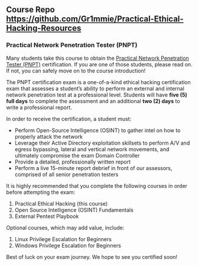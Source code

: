 ## **Course Repo**  https://github.com/Gr1mmie/Practical-Ethical-Hacking-Resources


### **Practical Network Penetration Tester (PNPT)**
Many students take this course to obtain the [Practical Network Penetration Tester (PNPT)](https://certifications.tcm-sec.com/pnpt/)  certification. If you are one of those students, please read on. If not, you can safely move on to the course introduction!

The PNPT certification exam is a one-of-a-kind ethical hacking certification exam that assesses a student’s ability to perform an external and internal network penetration test at a professional level. Students will have  **five (5) full days**  to complete the assessment and an additional  **two (2) days**  to write a professional report.

In order to receive the certification, a student must:

-   Perform Open-Source Intelligence (OSINT) to gather intel on how to properly attack the network
-   Leverage their Active Directory exploitation skillsets to perform A/V and egress bypassing, lateral and vertical network movements, and ultimately compromise the exam Domain Controller
-   Provide a detailed, professionally written report
-   Perform a live 15-minute report debrief in front of our assessors, comprised of all senior penetration testers

It is highly recommended that you complete the following courses in order before attempting the exam:

1.  Practical Ethical Hacking (this course)
2.  Open Source Intelligence (OSINT) Fundamentals
3.  External Pentest Playbook

Optional courses, which may add value, include:

1.  Linux Privilege Escalation for Beginners
2.  Windows Privilege Escalation for Beginners

Best of luck on your exam journey. We hope to see you certified soon!